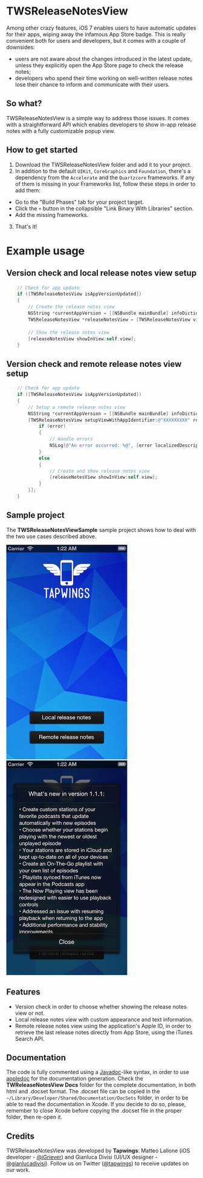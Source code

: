 TWSReleaseNotesView
===================

Among other crazy features, iOS 7 enables users to have automatic updates for their apps, wiping away the infamous App Store badge. This is really convenient both for users and developers, but it comes with a couple of downsides:

* users are not aware about the changes introduced in the latest update, unless they explicitly open the App Store page to check the release notes;
* developers who spend their time working on well-written release notes lose their chance to inform and communicate with their users.

## So what?
TWSReleaseNotesView is a simple way to address those issues. It comes with a straightforward API which enables developers to show in-app release notes with a fully customizable popup view.


## How to get started
1. Download the TWSReleaseNotesView folder and add it to your project.
2. In addition to the default `UIKit`, `CoreGraphics` and `Foundation`, there's a dependency from the `Accelerate` and the `Quartzcore` frameworks. If any of them is missing in your Frameworks list, follow these steps in order to add them:
  * Go to the "Build Phases" tab for your project target.
  * Click the `+` button in the collapsible "Link Binary With Libraries" section.
  * Add the missing frameworks.
3. That's it!

# Example usage

## Version check and local release notes view setup
```objective-c
    // Check for app update
    if ([TWSReleaseNotesView isAppVersionUpdated])
    {
        // Create the release notes view
        NSString *currentAppVersion = [[NSBundle mainBundle] infoDictionary][@"CFBundleVersion"];
        TWSReleaseNotesView *releaseNotesView = [TWSReleaseNotesView viewWithReleaseNotesTitle:[NSString stringWithFormat:@"What's new in version %@:", currentAppVersion] text:@"• Great new feature\n• Annoying bug wiped away\n• Optimizations and other great stuff!\n• Additional performance and stability improvements" closeButtonTitle:@"Close"];
        
        // Show the release notes view
        [releaseNotesView showInView:self.view];
    }
```

## Version check and remote release notes view setup
```objective-c
    // Check for app update
    if ([TWSReleaseNotesView isAppVersionUpdated])
    {
        // Setup a remote release notes view
        NSString *currentAppVersion = [[NSBundle mainBundle] infoDictionary][@"CFBundleVersion"];
        [TWSReleaseNotesView setupViewWithAppIdentifier:@"XXXXXXXXX" releaseNotesTitle:[NSString stringWithFormat:@"What's new in version %@:", currentAppVersion] closeButtonTitle:@"Close" completionBlock:^(TWSReleaseNotesView *releaseNotesView, NSString *releaseNotesText, NSError *error){
            if (error)
            {
                // Handle errors
                NSLog(@"An error occurred: %@", [error localizedDescription]);
            }
            else
            {                
                // Create and show release notes view
                [releaseNotesView showInView:self.view];
            }
        }];
    }
```

## Sample project
The **TWSReleaseNotesViewSample** sample project shows how to deal with the two use cases described above.

![Sample project menu](TutorialImages/sampleProject01.png)    ![Sample project view](TutorialImages/sampleProject02.png)

## Features
* Version check in order to choose whether showing the release notes view or not.
* Local release notes view with custom appearance and text information.
* Remote release notes view using the application's Apple ID, in order to retrieve the last release notes directly from App Store, using the iTunes Search API.

## Documentation
The code is fully commented using a [Javadoc](http://en.wikipedia.org/wiki/Javadoc)-like syntax, in order to use [appledoc](https://github.com/tomaz/appledoc) for the documentation generation. Check the **TWReleaseNotesView Docs** folder for the complete documentation, in both html and .docset format. The .docset file can be copied in the `~/Library/Developer/Shared/Documentation/DocSets` folder, in order to be able to read the documentation in Xcode. If you decide to do so, please, remember to close Xcode before copying the .docset file in the proper folder, then re-open it.

## Credits
TWSReleaseNotesView was developed by **Tapwings**: Matteo Lallone (iOS developer - [@iGriever](https://twitter.com/iGriever)) and Gianluca Divisi (UI/UX designer - [@gianlucadivisi](https://twitter.com/gianlucadivisi)). Follow us on Twitter ([@tapwings](https://twitter.com/tapwings)) to receive updates on our work.
